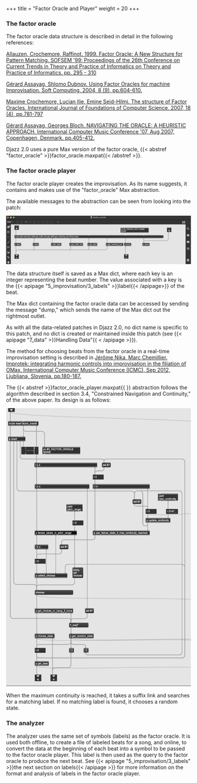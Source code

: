 +++
title = "Factor Oracle and Player"
weight = 20
+++


### The factor oracle

The factor oracle data structure is described in detail in the following references:

[Allauzen, Crochemore, Raffinot. 1999. Factor Oracle: A New Structure for Pattern Matching. SOFSEM '99: Proceedings of the 26th Conference on Current Trends in Theory and Practice of Informatics on Theory and Practice of Informatics. pp. 295 - 310](https://hal.science/hal-00619846v1/document)

[Gérard Assayag, Shlomo Dubnov. Using Factor Oracles for machine Improvisation. Soft Computing, 2004, 8 (9), pp.604-610.](https://hal.science/hal-01161221v1/document)

[Maxime Crochemore, Lucian Ilie, Emine Seid-Hilmi. The structure of Factor Oracles. International Journal of Foundations of Computer Science, 2007, 18 (4), pp.781-797](https://hal.science/hal-00619689/)

[Gérard Assayag, Georges Bloch. NAVIGATING THE ORACLE: A HEURISTIC APPROACH. International Computer Music Conference '07, Aug 2007, Copenhagen, Denmark. pp.405-412.](https://hal.science/hal-01161388/document)


Djazz 2.0 uses a pure Max version of the factor oracle, {{< abstref "factor_oracle" >}}factor_oracle.maxpat{{< /abstref >}}. 

### The factor oracle player

The factor oracle player creates the improvisation. As its name suggests, it contains and makes use of the "factor_oracle" Max abstraction. 

The available messages to the abstraction can be seen from looking into the patch:

![factor oracle](images/factor_oracle.png)

The data structure itself is saved as a Max dict, where each key is an integer representing the beat number. The value associated with a key is the {{< apipage "5_improvisation/3_labels" >}}label{{< /apipage>}} of the beat. 

The Max dict containing the factor oracle data can be accessed by sending the message "dump," which sends the name of the Max dict out the rightmost outlet.

As with all the data-related patches in Djazz 2.0, no dict name is specific to this patch, and no dict is created or maintained inside this patch (see {{< apipage "7_data" >}}Handling Data"{{ < /apipage >}}).


The method for choosing beats from the factor oracle in a real-time improvisation setting is described in [Jérôme Nika, Marc Chemillier. Improtek: integrating harmonic controls into improvisation in the filiation of OMax. International Computer Music Conference (ICMC), Sep 2012, Ljubljana, Slovenia. pp.180-187.](https://hal.sorbonne-universite.fr/hal-01059330v1)

The {{< abstref >}}factor_oracle_player.maxpat{{ </abstref >}} abstraction follows the algorithm described in section 3.4, "Constrained Navigation and Continuity," of the above paper. Its design is as follows:

![factor oracle player](images/factor_oracle_player.png)

When the maximum continuity is reached, it takes a suffix link and searches for a matching label. If no matching label is found, it chooses a random state.

### The analyzer

The analyzer uses the same set of symbols (labels) as the factor oracle. It is used both offline, to create a file of labeled beats for a song, and online, to convert the data at the beginning of each beat into a symbol to be passed to the factor oracle player. 
This label is then used as the query to the factor oracle to produce the next beat. See {{< apipage "5_improvisation/3_labels" >}}the next section on labels{{< /apipage >}} for more information on the format and analysis of labels in the factor oracle player.